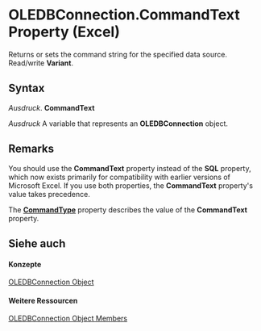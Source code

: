 
# OLEDBConnection.CommandText Property (Excel)

Returns or sets the command string for the specified data source. Read/write  **Variant**.


## Syntax

 _Ausdruck_. **CommandText**

 _Ausdruck_ A variable that represents an **OLEDBConnection** object.


## Remarks

You should use the  **CommandText** property instead of the **SQL** property, which now exists primarily for compatibility with earlier versions of Microsoft Excel. If you use both properties, the **CommandText** property's value takes precedence.

The  **[CommandType](3258a47d-ca98-be25-437e-4d9f5124e96a.md)** property describes the value of the **CommandText** property.


## Siehe auch


#### Konzepte


[OLEDBConnection Object](f246e544-9854-8e71-a7f7-dec57dd725e4.md)
#### Weitere Ressourcen


[OLEDBConnection Object Members](http://msdn.microsoft.com/library/2f1a2f81-ee3a-1b60-8dc3-87818e1790c1%28Office.15%29.aspx)